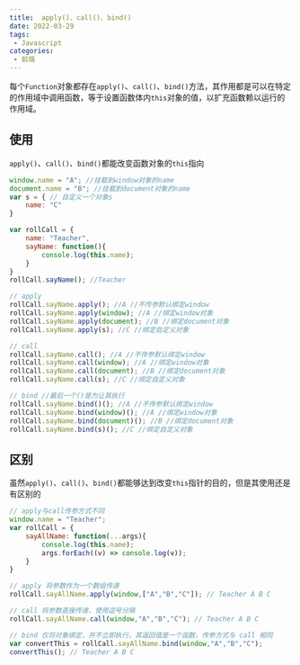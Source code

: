 ```yaml
---
title:  apply()、call()、bind()
date: 2022-03-29
tags:
 - Javascript
categories:
 - 前端
---
```


每个`Function`对象都存在`apply()`、`call()`、`bind()`方法，其作用都是可以在特定的作用域中调用函数，等于设置函数体内`this`对象的值，以扩充函数赖以运行的作用域。

## 使用
`apply()`、`call()`、`bind()`都能改变函数对象的`this`指向

```javascript
window.name = "A"; //挂载到window对象的name
document.name = "B"; //挂载到document对象的name
var s = { // 自定义一个对象s
    name: "C"
}

var rollCall = {
    name: "Teacher",
    sayName: function(){
        console.log(this.name);
    }
}
rollCall.sayName(); //Teacher

// apply
rollCall.sayName.apply(); //A //不传参默认绑定window
rollCall.sayName.apply(window); //A //绑定window对象
rollCall.sayName.apply(document); //B //绑定document对象
rollCall.sayName.apply(s); //C //绑定自定义对象

// call
rollCall.sayName.call(); //A //不传参默认绑定window
rollCall.sayName.call(window); //A //绑定window对象
rollCall.sayName.call(document); //B //绑定document对象
rollCall.sayName.call(s); //C //绑定自定义对象

// bind //最后一个()是为让其执行
rollCall.sayName.bind()(); //A //不传参默认绑定window
rollCall.sayName.bind(window)(); //A //绑定window对象
rollCall.sayName.bind(document)(); //B //绑定document对象
rollCall.sayName.bind(s)(); //C //绑定自定义对象
```
## 区别
虽然`apply()`、`call()`、`bind()`都能够达到改变`this`指针的目的，但是其使用还是有区别的

```javascript
// apply与call传参方式不同
window.name = "Teacher";
var rollCall = {
    sayAllName: function(...args){
        console.log(this.name);
        args.forEach((v) => console.log(v));
    }
}

// apply 将参数作为一个数组传递
rollCall.sayAllName.apply(window,["A","B","C"]); // Teacher A B C

// call 将参数直接传递，使用逗号分隔
rollCall.sayAllName.call(window,"A","B","C"); // Teacher A B C

// bind 仅将对象绑定，并不立即执行，其返回值是一个函数，传参方式与 call 相同
var convertThis = rollCall.sayAllName.bind(window,"A","B","C"); 
convertThis(); // Teacher A B C
```
